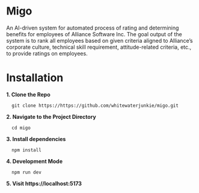 # Migo
An AI-driven system for automated process of rating and determining benefits for employees of Alliance Software Inc. The goal output of the system is to rank all employees based on given criteria aligned to Alliance’s corporate culture, technical skill requirement, attitude-related criteria, etc., to provide ratings on employees.

# Installation

**1. Clone the Repo**
  ```
    git clone https://https://github.com/whitewaterjunkie/migo.git
  ```
**2. Navigate to the Project Directory**
  ```
    cd migo
  ```
**3. Install dependencies**
  ```
    npm install
  ```
**4. Development Mode**
  ```
    npm run dev
  ```
**5. Visit https://localhost:5173**
